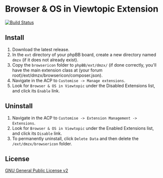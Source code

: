 # Browser & OS in Viewtopic Extension

[![Build Status](https://travis-ci.org/dmzx/Browser-and-OS-in-Viewtopic.svg?branch=master)](https://travis-ci.org/dmzx/Browser-and-OS-in-Viewtopic)

## Install
1. Download the latest release.
2. In the `ext` directory of your phpBB board, create a new directory named `dmzx` (if it does not already exist).
3. Copy the `browsericon` folder to `phpBB/ext/dmzx/` (if done correctly, you'll have the main extension class at (your forum root)/ext/dmzx/browsericon/composer.json).
4. Navigate in the ACP to `Customise -> Manage extensions`.
5. Look for `Browser & OS in Viewtopic` under the Disabled Extensions list, and click its `Enable` link.

## Uninstall
1. Navigate in the ACP to `Customise -> Extension Management -> Extensions`.
2. Look for `Browser & OS in Viewtopic` under the Enabled Extensions list, and click its `Disable` link.
3. To permanently uninstall, click `Delete Data` and then delete the `/ext/dmzx/browsericon` folder.

## License
[GNU General Public License v2](http://opensource.org/licenses/GPL-2.0)
